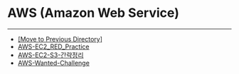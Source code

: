 # AWS (Amazon Web Service)

---

- [[Move to Previous Directory]](../README.md)
- [AWS-EC2_RED_Practice](./AWS-EC2_RED_Practice/AWS-EC2_RED_Practice.md)
- [AWS-EC2-S3-간략정리](./AWG-EC2-S3-간략정리/AWG-EC2-S3-간략정리.md)
- [AWS-Wanted-Challenge](./wanted_challenge_aws//README.md)
